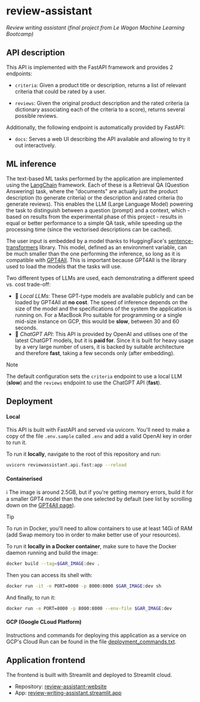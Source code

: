 # review-assistant
_Review writing assistant (final project from Le Wagon Machine Learning Bootcamp)_

## API description

This API is implemented with the FastAPI framework and provides 2 endpoints: 

* `criteria`:
  Given a product title or description, returns a list of relevant criteria that could be rated by a user.

* `reviews`:
  Given the original product description and the rated criteria (a dictionary associating each of the criteria to a score), returns several possible reviews.

Additionally, the following endpoint is automatically provided by FastAPI:

* `docs`: Serves a web UI describing the API available and allowing to try it out interactively.

## ML inference

The text-based ML tasks performed by the application are implemented using the [LangChain](https://python.langchain.com/docs/get_started/introduction/) framework. Each of these is a Retrieval QA (Question Answering) task, where the "documents" are actually just the product description (to generate criteria) or the description and rated criteria (to generate reviews). This enables the LLM (Large Language Model) powering the task to distinguish between a question (prompt) and a context, which - based on results from the experimental phase of this project - results in equal or better performance to a simple QA task, while speeding up the processing time (since the vectorised descriptions can be cached).

The user input is embedded by a model thanks to HuggingFace's [sentence-transformers](https://huggingface.co/sentence-transformers) library. This model, defined as an environment variable, can be much smaller than the one performing the inference, so long as it is compatible with [GPT4All](https://docs.gpt4all.io/index.html). This is important because GPT4All is the library used to load the models that the tasks will use.

Two different types of LLMs are used, each demonstrating a different speed vs. cost trade-off:
- 🐢 _Local LLMs_: These GPT-type models are available publicly and can be loaded by GPT4All at **no cost**. The speed of inference depends on the size of the model and the specifications of the system the application is running on. For a MacBook Pro suitable for programming or a single mid-size instance on GCP, this would be **slow**, between 30 and 60 seconds.
- 🐇 _ChatGPT API_: This API is provided by OpenAI and utilises one of the latest ChatGPT models, but it is **paid for**. Since it is built for heavy usage by a very large number of users, it is backed by suitable architecture and therefore **fast**, taking a few seconds only (after embedding).

> [!NOTE]
> The default configuration sets the `criteria` endpoint to use a local LLM (**slow**) and the `reviews` endpoint to use the ChatGPT API (**fast**).

## Deployment

#### Local

This API is built with FastAPI and served via uvicorn. You'll need to make a copy of the
file `.env.sample` called `.env` and add a valid OpenAI key in order to run it.

To run it **locally**, navigate to the root of this repository and run:
```bash
uvicorn reviewassistant.api.fast:app --reload
```

#### Containerised

 ℹ️ The image is around 2.5GB, but if you're getting memory errors, build it for a smaller GPT4 model than the one selected by default (see list by scrolling down on the [GPT4All page](https://gpt4all.io/index.html)).

> [!TIP]
> To run in Docker, you'll need to allow containers to use at least 14Gi of RAM (add Swap memory too in order to make better use of your resources).
 
To run it **locally in a Docker container**, make sure to have the Docker daemon running and build the image:
```bash
docker build --tag=$GAR_IMAGE:dev .
```

Then you can access its shell with:
```bash
docker run -it -e PORT=8000 -p 8000:8000 $GAR_IMAGE:dev sh
```

And finally, to run it:
```bash
docker run -e PORT=8000 -p 8000:8000 --env-file $GAR_IMAGE:dev
```

#### GCP (Google CLoud Platform)

Instructions and commands for deploying this application as a service on GCP's Cloud Run can be found in the file [deployment_commands.txt](deployment_commands.txt).

## Application frontend

The frontend is built with Streamlit and deployed to Streamlit cloud.

-  Repository: [review-assistant-website](https://github.com/jo25425/review-assistant-website)
-  App: [review-writing-assistant.streamlit.app](https://review-writing-assistant.streamlit.app/)
